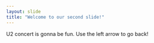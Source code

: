 ```yaml
---
layout: slide
title: "Welcome to our second slide!"
---
```

U2 concert is gonna be fun.
Use the left arrow to go back!
